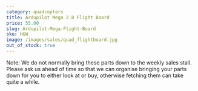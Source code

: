 ```yaml
---
category: quadcopters
title: Ardupilot Mega 2.8 Flight Board
price: 55.00
slug: Ardupilot-Mega-Flight-Board
sku: HGW
image: /images/sales/quad_flightboard.jpg
out_of_stock: true
---
```

Note: We do not normally bring these parts down to the weekly sales stall. Please ask us ahead of time so that we can organise bringing your parts down for you to either look at or buy, otherwise fetching them can take quite a while.
